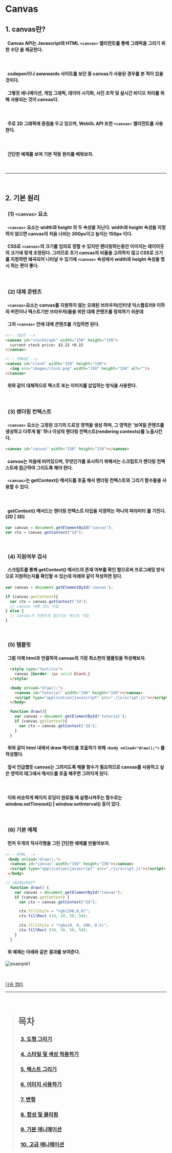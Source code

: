 # __Canvas__

## __1. canvas란?__
#### &nbsp; Canvas API는 Javascript와 HTML `<canvas>` 엘리먼트를 통해 __그래픽을 그리기 위한 수단__ 을 제공한다.  

<br/>

#### &nbsp; codepen이나 awwwards 사이트를 보던 중 canvas가 사용된 경우를 본 적이 있을 것이다.
#### &nbsp; 그렇듯 애니메이션, 게임 그래픽, 데이터 시각화, 사진 조작 및 실시간 비디오 처리를 위해 사용되는 것이 canvas다.

<br/>

#### &nbsp; 주로 2D 그래픽에 중점을 두고 있으며, WebGL API 또한 `<canvas>` 엘리먼트를 사용한다.

<br/>

#### &nbsp; 간단한 예제를 보며 기본 작동 원리를 배워보자.

<br/>

---

<br/>

## __2. 기본 원리__
### &nbsp; __(1) `<canvas>` 요소__
#### &nbsp; `<canvas>` 요소는 __width와 height__ 의 두 속성을 지닌다. width와 height 속성을 지정하지 않으면 __canvas의 처음 너비는 300px이고 높이는 150px__ 이다.
#### &nbsp; CSS로 `<canvas>`의 크기를 임의로 정할 수 있지만 렌더링하는동안 이미지는 레이아웃의 크기에 맞게 조정된다. 그러므로 초기 canvas의 비율을 고려하지 않고 CSS로 크기를 지정하면 왜곡되어 나타날 수 있기에 __`<canvas>` 속성에서 width와 height 속성을 명시__ 하는 편이 좋다.

<br/>

### &nbsp; __(2) 대체 콘텐츠__
#### &nbsp; `<canvas>`요소는 canvas를 지원하지 않는 오래된 브라우저(인터넷 익스플로러9 이하의 버전이나 텍스트기반 브라우저)들을 위한 대체 콘텐츠를 정의하기 쉬운데
#### &nbsp; 그저 __`<canvas>` 안에 대체 콘텐츠를 기입하면 된다.__
```html
<!-- TEXT -->
<canvas id="stockGraph" width="150" height="150">
  current stock price: $3.15 +0.15
</canvas>

<!-- IMAGE -->
<canvas id="clock" width="150" height="150">
  <img src="images/clock.png" width="150" height="150" alt=""/>
</canvas>
```
#### &nbsp; 위와 같이 대체적으로 텍스트 또는 이미지를 삽입하는 방식을 사용한다.

<br/>

### &nbsp; __(3) 렌더링 컨텍스트__
#### &nbsp; `<canvas>` 요소는 __고정된 크기의 드로잉 영역을 생성__ 하며, 그 영역은 __'보여질 콘텐츠를 생성하고 다루게 될'__ 하나 이상의 렌더링 컨텍스트(rendering contexts)를 노출시킨다.

```html
<canvas id="canvas" width="150" height="150"></canvas>
```

#### &nbsp; canvas는 처음에 비어있으며, 무엇인가를 표시하기 위해서는 __스크립트가 렌더링 컨텍스트에 접근하여 그리도록__ 해야 한다. 
#### &nbsp; `<canvas>`는 __getContext() 메서드를 호출__ 해서 렌더링 컨텍스트와 그리기 함수들을 사용할 수 있다.

<br/>

#### &nbsp; getContext() 메서드는 __렌더링 컨텍스트 타입을 지정하는 하나의 파라미터__ 를 가진다. (2D | 3D)  
```javascript
var canvas = document.getElementById("canvas");
var ctx = canvas.getContext("2d");
```

<br/>

### &nbsp; __(4) 지원여부 검사__
#### &nbsp; 스크립트를 통해 getContext() 메서드의 __존재 여부를 확인__ 함으로써 프로그래밍 방식으로 지원하는지를 확인할 수 있는데 아래와 같이 작성하면 된다.
```javascript
var canvas = document.getElementById('canvas');

if (canvas.getContext){
  var ctx = canvas.getContext('2d');
  // canvas 내용 코드 기입
} else {
  // canvas가 지원되지 않는다는 텍스트 기입
}
```

<br/>

### &nbsp; __(5) 템플릿__
#### &nbsp; 그럼 이제 html과 연결하여 canvas의 가장 최소한의 템플릿을 작성해보자.
```html
  <style type="text/css">
    canvas {border: 1px solid black;}
  </style>

  <body onload="draw();">
    <canvas id="tutorial" width="150" height="150"></canvas>
    <script type="application/javascript" src="./js/script.js"></script>
  </body>
```
```javascript
  function draw(){
    var canvas = document.getElementById('tutorial');
    if (canvas.getContext){
      var ctx = canvas.getContext('2d');
    }
  }
```
#### &nbsp; 위와 같이 html 내에서 draw 메서드를 호출하기 위해 __`<body onload="draw();">`</body>__ 를 작성했다.
#### &nbsp; 앞서 언급했듯 canvas는 그려지도록 해줄 함수가 필요하므로 __canvas를 사용하고 싶은 영역의 태그에서 메서드를 호출__ 해주면 그려지게 된다.

<br/>

#### &nbsp; 이와 비슷하게 페이지 로딩이 완료될 때 실행시켜주는 함수로는 __window.setTimeout() | window.setInterval()__ 등이 있다.

<br/>

### &nbsp; __(6) 기본 예제__
#### &nbsp; 먼저 두개의 직사각형을 그린 간단한 예제를 만들어보자.

```html
<!-- HTML -->
 <body onload="draw();">
  <canvas id="canvas" width="150" height="150"></canvas>
  <script type="application/javascript" src="./js/script.js"></script>
 </body>
```
```javascript
// JAVASCRIPT
  function draw() {
    var canvas = document.getElementById("canvas");
    if (canvas.getContext) {
      var ctx = canvas.getContext("2d");

      ctx.fillStyle = "rgb(200,0,0)";
      ctx.fillRect (10, 10, 50, 50);

      ctx.fillStyle = "rgba(0, 0, 200, 0.5)";
      ctx.fillRect (30, 30, 50, 50);
    }
  }
```
#### &nbsp; 위 예제는 아래와 같은 결과를 보여준다.
![example1][example1]

[example1]: ./img/example1.png "example1"  

<br/>

[다음 챕터](./Draw_figure.md)

---

<br/>

> # __목차__  
> ### &nbsp; __[3. 도형 그리기](./Draw_figure.md)__
> ### &nbsp; __[4. 스타일 및 색상 적용하기](./Style_Color.md)__
> ### &nbsp; __[5. 텍스트 그리기](./Draw_Text.md)__
> ### &nbsp; __[6. 이미지 사용하기](./Using_Images.md)__
> ### &nbsp; __[7. 변형](./transformations.md)__
> ### &nbsp; __[8. 합성 및 클리핑](./cliping.md)__
> ### &nbsp; __[9. 기본 애니메이션](./basic_Animation.md)__
> ### &nbsp; __[10. 고급 애니메이션](./develop_Animation.md)__
